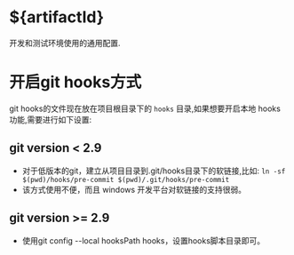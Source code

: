 # ${artifactId}

开发和测试环境使用的通用配置.

# 开启git hooks方式

git hooks的文件现在放在项目根目录下的 `hooks` 目录,如果想要开启本地 hooks 功能,需要进行如下设置: 

## git version < 2.9
+ 对于低版本的git，建立从项目目录到.git/hooks目录下的软链接,比如: `ln -sf $(pwd)/hooks/pre-commit $(pwd)/.git/hooks/pre-commit`
+ 该方式使用不便，而且 windows 开发平台对软链接的支持很弱。  

## git version >= 2.9
+ 使用git config --local hooksPath hooks，设置hooks脚本目录即可。  

